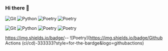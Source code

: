 ### Hi there 👋

<!--
**zitaker/zitaker** is a ✨ _special_ ✨ repository because its `README.md` (this file) appears on your GitHub profile.

Here are some ideas to get you started:

- 🔭 I’m currently working on ...
- 🌱 I’m currently learning ...
- 👯 I’m looking to collaborate on ...
- 🤔 I’m looking for help with ...
- 💬 Ask me about ...
- 📫 How to reach me: ...
- 😄 Pronouns: ...
- ⚡ Fun fact: ...
-->
![Git](https://img.shields.io/badge/Git-333333?style=for-the-bardge&logo=git&logoColor=ffffff)
![Python](https://img.shields.io/badge/Python-333333?style=for-the-bardge&logo=Python&logoColor=ffffff)
![Poetry](https://img.shields.io/badge/Poetry-333333?style=for-the-bardge&logo=Poetry&logoColor=ffffff)
![Poetry](https://img.shields.io/badge/CI/CD-333333?style=for-the-bardge&logo=githubactions&logoColor=ffffff)

![Git](https://img.shields.io/badge/Git-333333?style=for-the-bardge&logo=git)
![Python](https://img.shields.io/badge/Python-333333?style=for-the-bardge&logo=Python)
![Poetry](https://img.shields.io/badge/Poetry-333333?style=for-the-bardge&logo=Poetry)
![Poetry](https://img.shields.io/badge/CI/CD-333333?style=for-the-bardge&logo=githubactions)


https://img.shields.io/badge/<LABEL>-<MESSAGE>-<COLOR>
![Poetry](https://img.shields.io/badge/Github Actions (ci/cd)-333333?style=for-the-bardge&logo=githubactions)

